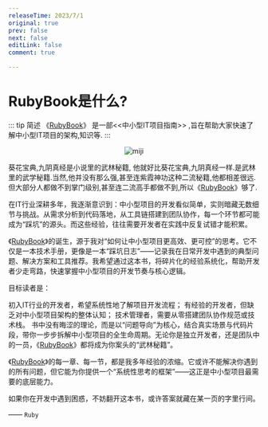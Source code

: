 ```yaml
---
releaseTime: 2023/7/1
original: true
prev: false
next: false
editLink: false
comment: true

---
```


# RubyBook是什么?

::: tip 简述
《[RubyBook](/index)》 是一部<<中小型IT项目指南>> ,旨在帮助大家快速了解中小型IT项目的架构,知识等.
:::

<p align="center">
  <img src="/miji.jpeg" alt="miji"  />
</p>

葵花宝典,九阴真经是小说里的武林秘籍,
他就好比葵花宝典,九阴真经一样.是武林里的武学秘籍.当然,他并没有那么强,甚至连紫霞神功这种二流秘籍,他都相差很远.
但大部分人都做不到掌门级别,甚至连二流高手都做不到,所以《[RubyBook](/index)》够了.

在IT行业深耕多年，我逐渐意识到：中小型项目的开发看似简单，实则暗藏无数细节与挑战。从需求分析到代码落地，从工具链搭建到团队协作，每一个环节都可能成为“踩坑”的源头。而这些经验，往往需要开发者在实践中反复试错才能积累。

《[RubyBook](/index)》的诞生，源于我对“如何让中小型项目更高效、更可控”的思考。它不仅是一本技术手册，更像是一本“踩坑日志”——记录我在日常开发中遇到的典型问题、解决方案和工具推荐。我希望通过这本书，将碎片化的经验系统化，帮助开发者少走弯路，快速掌握中小型项目的开发节奏与核心逻辑。

目标读者是：

初入IT行业的开发者，希望系统性地了解项目开发流程；
有经验的开发者，但缺乏对中小型项目架构的整体认知；
技术管理者，需要从零搭建团队协作规范或技术栈。
书中没有晦涩的理论，而是以“问题导向”为核心，结合真实场景与代码片段，带你一步步拆解中小型项目的全生命周期。无论你是独立开发者，还是团队中的一员，《[RubyBook](/index)》都将成为你案头的“武林秘籍”。

《[RubyBook](/index)》的每一章、每一节，都是我多年经验的浓缩。它或许不能解决你遇到的所有问题，但它能为你提供一个“系统性思考的框架”——这正是中小型项目最需要的底层能力。

如果你在开发中遇到困惑，不妨翻开这本书，或许答案就藏在某一页的字里行间。



—— `Ruby`










